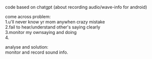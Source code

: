 code based on chatgpt (about recording  audio/wave-info for android) <br>

come across problem:<br>
        1.u'll never know yr mom anywhen crazy mistake<br>
        2.fail to hear/understand other's saying clearly<br>
        3.monitor my ownsaying and doing<br>
        4.  
  
analyse and solution:  
        monitor and record sound info.  

